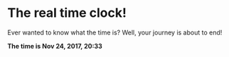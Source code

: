 # The real time clock!

Ever wanted to know what the time is? Well, your journey is about to end!

**The time is Nov 24, 2017, 20:33**